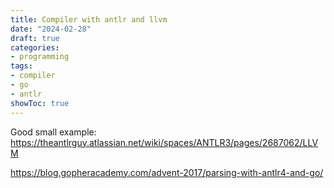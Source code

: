 ```yaml
---
title: Compiler with antlr and llvm
date: "2024-02-28"
draft: true
categories:
- programming
tags:
- compiler
- go
- antlr
showToc: true
---
```


Good small example: https://theantlrguy.atlassian.net/wiki/spaces/ANTLR3/pages/2687062/LLVM

https://blog.gopheracademy.com/advent-2017/parsing-with-antlr4-and-go/



